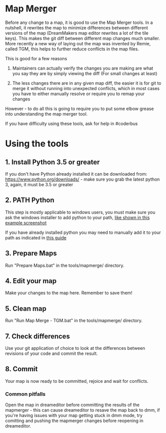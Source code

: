 # Map Merger
Before any change to a map, it is good to use the Map Merger tools. In a nutshell, it rewrites the map to minimize differences between different versions of the map (DreamMakers map editor rewrites a lot of the tile keys). This makes the git diff between different map changes much smaller. More recently a new way of laying out the map was invented by Remie, called TGM, this helps to further reduce conflicts in the map files.

This is good for a few reasons

1) Maintainers can actually verify the changes you are making are what you say they are by simply viewing the diff (For small changes at least)

2) The less changes there are in any given map diff, the easier it is for git to merge it without running into unexpected conflicts, which in most cases you have to either manually resolve or require you to remap your changes


However - to do all this is going to require you to put some elbow grease into understanding the map merger tool.

If you have difficulty using these tools, ask for help in #coderbus

# Using the tools

## 1. Install Python 3.5 or greater
If you don't have Python already installed it can be downloaded from: https://www.python.org/downloads/ - make sure you grab the latest python 3, again, it must be 3.5 or greater
## 2. PATH Python
This step is mostly applicable to windows users, you must make sure you ask the windows installer to add python to your path, [like shown in this example screenshot](https://file.house/DA6H.png)

If you have already installed python you may need to manually add it to your path as indicated in [this guide](http://superuser.com/questions/143119/how-to-add-python-to-the-windows-path)
## 3. Prepare Maps
Run "Prepare Maps.bat" in the tools/mapmerge/ directory.
## 4. Edit your map
Make your changes to the map here. Remember to save them!
## 5. Clean map
Run "Run Map Merge - TGM.bat" in the tools/mapmerge/ directory.
## 7. Check differences
Use your git application of choice to look at the differences between revisions of your code and commit the result.
## 8. Commit
Your map is now ready to be committed, rejoice and wait for conflicts. 

### Common pitfalls
Open the map in dreameditor before committing the results of the mapmerger - this can cause dreameditor to resave the map back to
dmm, if you're having issues with your map getting stuck in dmm mode, try comitting and pushing the mapmerger changes before 
reopening in dreameditor.
